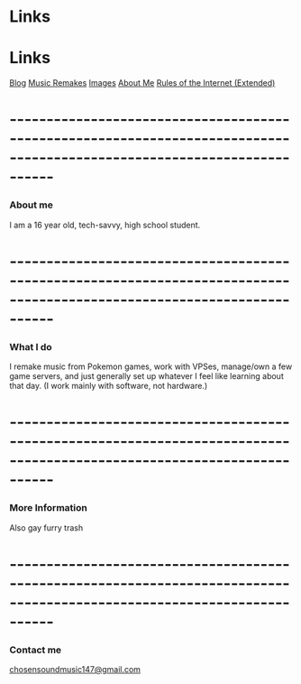 # **Links**
# **Links**
[Blog](https://bakunet.me)
[Music Remakes](https://bakunet.me/music.html)
[Images](https://bakunet.me/images.html)
[About Me](https://bakunet.me/about.html)
[Rules of the Internet (Extended)](https://bakunet.me/internet.html)
# **------------------------------------------------------------------------------------------------------------------------**

### **About me**

I am a 16 year old, tech-savvy, high school student.

# **------------------------------------------------------------------------------------------------------------------------**

### **What I do**

I remake music from Pokemon games, work with VPSes, manage/own a few game servers, and just generally set up whatever I feel like learning about that day. (I work mainly with software, not hardware.)

# **------------------------------------------------------------------------------------------------------------------------**

### **More Information**

Also gay furry trash

# **------------------------------------------------------------------------------------------------------------------------**

### **Contact me**

[chosensoundmusic147@gmail.com](mailto:chosensoundmusic147@gmail.com)
